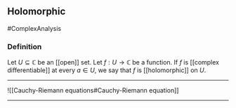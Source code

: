 ## Holomorphic
#ComplexAnalysis 

### Definition
Let $U \subseteq \mathbb{C}$ be an [[open]] set. Let $f: U \rightarrow \mathbb{C}$ be a function. If $f$ is [[complex differentiable]] at every $a \in U$, we say that $f$ is [[holomorphic]] on $U$.

---
![[Cauchy-Riemann equations#Cauchy-Riemann equation]]

---

